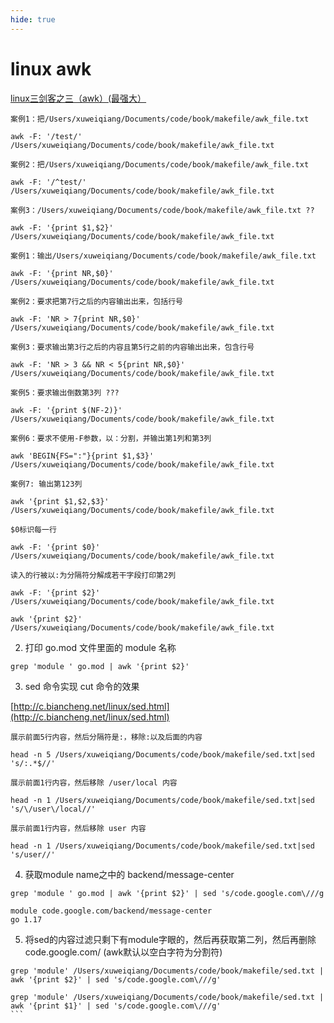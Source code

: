 ```yaml
---
hide: true
---
```

# linux awk

[linux三剑客之三（awk）(最强大）](https://zhuanlan.zhihu.com/p/419494231)

```
案例1：把/Users/xuweiqiang/Documents/code/book/makefile/awk_file.txt

awk -F: '/test/' /Users/xuweiqiang/Documents/code/book/makefile/awk_file.txt

案例2：把/Users/xuweiqiang/Documents/code/book/makefile/awk_file.txt

awk -F: '/^test/' /Users/xuweiqiang/Documents/code/book/makefile/awk_file.txt

案例3：/Users/xuweiqiang/Documents/code/book/makefile/awk_file.txt ??

awk -F: '{print $1,$2}' /Users/xuweiqiang/Documents/code/book/makefile/awk_file.txt

案例1：输出/Users/xuweiqiang/Documents/code/book/makefile/awk_file.txt

awk -F: '{print NR,$0}' /Users/xuweiqiang/Documents/code/book/makefile/awk_file.txt

案例2：要求把第7行之后的内容输出出来，包括行号

awk -F: 'NR > 7{print NR,$0}' /Users/xuweiqiang/Documents/code/book/makefile/awk_file.txt

案例3：要求输出第3行之后的内容且第5行之前的内容输出出来，包含行号

awk -F: 'NR > 3 && NR < 5{print NR,$0}' /Users/xuweiqiang/Documents/code/book/makefile/awk_file.txt

案例5：要求输出倒数第3列 ???

awk -F: '{print $(NF-2)}' /Users/xuweiqiang/Documents/code/book/makefile/awk_file.txt

案例6：要求不使用-F参数，以：分割，并输出第1列和第3列

awk 'BEGIN{FS=":"}{print $1,$3}' /Users/xuweiqiang/Documents/code/book/makefile/awk_file.txt

案例7: 输出第123列

awk '{print $1,$2,$3}' /Users/xuweiqiang/Documents/code/book/makefile/awk_file.txt
```
```
$0标识每一行

awk -F: '{print $0}' /Users/xuweiqiang/Documents/code/book/makefile/awk_file.txt

读入的行被以:为分隔符分解成若干字段打印第2列

awk -F: '{print $2}' /Users/xuweiqiang/Documents/code/book/makefile/awk_file.txt

awk '{print $2}' /Users/xuweiqiang/Documents/code/book/makefile/awk_file.txt
```

2. 打印 go.mod 文件里面的 module 名称

```
grep 'module ' go.mod | awk '{print $2}'
```

3. sed 命令实现 cut 命令的效果

[http://c.biancheng.net/linux/sed.html](http://c.biancheng.net/linux/sed.html)

```
展示前面5行内容，然后分隔符是:，移除:以及后面的内容

head -n 5 /Users/xuweiqiang/Documents/code/book/makefile/sed.txt|sed 's/:.*$//'
```

```
展示前面1行内容，然后移除 /user/local 内容

head -n 1 /Users/xuweiqiang/Documents/code/book/makefile/sed.txt|sed 's/\/user\/local//'

展示前面1行内容，然后移除 user 内容

head -n 1 /Users/xuweiqiang/Documents/code/book/makefile/sed.txt|sed 's/user//'
```
4. 获取module name之中的 backend/message-center

```
grep 'module ' go.mod | awk '{print $2}' | sed 's/code.google.com\///g
```

```
module code.google.com/backend/message-center
go 1.17
```

5. 将sed的内容过滤只剩下有module字眼的，然后再获取第二列，然后再删除code.google.com/ (awk默认以空白字符为分割符)

````
grep 'module' /Users/xuweiqiang/Documents/code/book/makefile/sed.txt | awk '{print $2}' | sed 's/code.google.com\///g'

grep 'module' /Users/xuweiqiang/Documents/code/book/makefile/sed.txt | awk '{print $1}' | sed 's/code.google.com\///g'
```